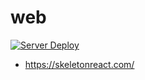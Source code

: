 # web

[![Server Deploy](https://github.com/upvorg/web/actions/workflows/deploy.yml/badge.svg)](https://github.com/upvorg/web/actions/workflows/deploy.yml)

- https://skeletonreact.com/
